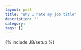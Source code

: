 ```yaml
---
layout: post
title: "Why I hate my job title"
description: ""
category: 
tags: []
---
```

{% include JB/setup %}
